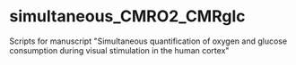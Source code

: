 # simultaneous_CMRO2_CMRglc
Scripts for manuscript "Simultaneous quantification of oxygen and glucose consumption during visual stimulation in the human cortex"

